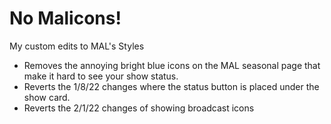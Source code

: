 
# No Malicons!

My custom edits to MAL's Styles

- Removes the annoying bright blue icons on the MAL seasonal page that make it hard to see your show status.
- Reverts the 1/8/22 changes where the status button is placed under the show card.
- Reverts the 2/1/22 changes of showing broadcast icons